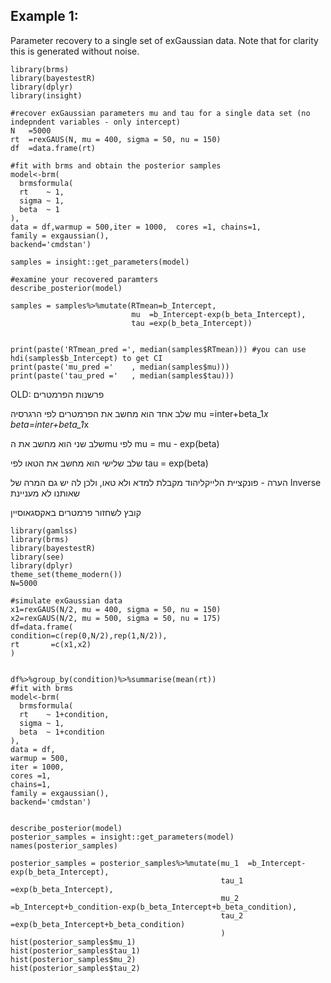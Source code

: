 ## Example 1: 
Parameter recovery to a single set of exGaussian data. Note that for clarity this is generated without noise.
```
library(brms)
library(bayestestR)
library(dplyr)
library(insight)

#recover exGaussian parameters mu and tau for a single data set (no indepndent variables - only intercept)
N   =5000
rt  =rexGAUS(N, mu = 400, sigma = 50, nu = 150)
df  =data.frame(rt)

#fit with brms and obtain the posterior samples
model<-brm( 
  brmsformula(
  rt    ~ 1,
  sigma ~ 1,
  beta  ~ 1
), 
data = df,warmup = 500,iter = 1000,  cores =1, chains=1,
family = exgaussian(),
backend='cmdstan')

samples = insight::get_parameters(model)

#examine your recovered paramters 
describe_posterior(model)

samples = samples%>%mutate(RTmean=b_Intercept,
                           mu  =b_Intercept-exp(b_beta_Intercept),
                           tau =exp(b_beta_Intercept))


print(paste('RTmean_pred =', median(samples$RTmean))) #you can use hdi(samples$b_Intercept) to get CI
print(paste('mu_pred ='    , median(samples$mu)))
print(paste('tau_pred ='   , median(samples$tau)))
```





OLD:
פרשנות הפרמטרים



שלב אחד הוא מחשב את הפרמטרים לפי הרגרסיה
mu =inter+beta_1*x
beta=inter+beta_1*x

שלב שני הוא מחשב את הmu לפי
mu = mu - exp(beta)

שלב שלישי הוא מחשב את הטאו לפי
tau = exp(beta)

הערה - פונקציית הלייקליהוד מקבלת למדא ולא טאו, ולכן לה יש גם המרה של Inverse שאותנו לא מעניינת


קובץ לשחזור פרמטרים באקסגאוסיין

```
library(gamlss)
library(brms)
library(bayestestR)
library(see)
library(dplyr)
theme_set(theme_modern())
N=5000

#simulate exGaussian data
x1=rexGAUS(N/2, mu = 400, sigma = 50, nu = 150)
x2=rexGAUS(N/2, mu = 500, sigma = 50, nu = 175)
df=data.frame(
condition=c(rep(0,N/2),rep(1,N/2)),
rt       =c(x1,x2)
)


df%>%group_by(condition)%>%summarise(mean(rt))
#fit with brms
model<-brm( 
  brmsformula(
  rt    ~ 1+condition,
  sigma ~ 1,
  beta  ~ 1+condition
), 
data = df,
warmup = 500,
iter = 1000,    
cores =1,
chains=1,
family = exgaussian(),
backend='cmdstan')


describe_posterior(model)
posterior_samples = insight::get_parameters(model)
names(posterior_samples)

posterior_samples = posterior_samples%>%mutate(mu_1  =b_Intercept-exp(b_beta_Intercept),
                                               tau_1 =exp(b_beta_Intercept),
                                               mu_2  =b_Intercept+b_condition-exp(b_beta_Intercept+b_beta_condition),
                                               tau_2 =exp(b_beta_Intercept+b_beta_condition)
                                               )
hist(posterior_samples$mu_1)
hist(posterior_samples$tau_1)
hist(posterior_samples$mu_2)
hist(posterior_samples$tau_2)

```
